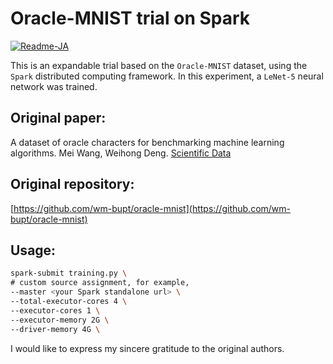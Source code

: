 # Oracle-MNIST trial on Spark

[![Readme-JA](https://img.shields.io/badge/README-Japanese-red.svg)](README.ja.md)

This is an expandable trial based on the `Oracle-MNIST` dataset, using the `Spark` distributed computing framework. In this experiment, a `LeNet-5` neural network was trained.

## Original paper:
A dataset of oracle characters for benchmarking machine learning algorithms. Mei Wang, Weihong Deng. 
[Scientific Data](https://www.nature.com/articles/s41597-024-02933-w)

## Original repository: 
[https://github.com/wm-bupt/oracle-mnist](https://github.com/wm-bupt/oracle-mnist)

## Usage:
```bash
spark-submit training.py \
# custom source assignment, for example,
--master <your Spark standalone url> \
--total-executor-cores 4 \
--executor-cores 1 \
--executor-memory 2G \
--driver-memory 4G \
```

I would like to express my sincere gratitude to the original authors.
